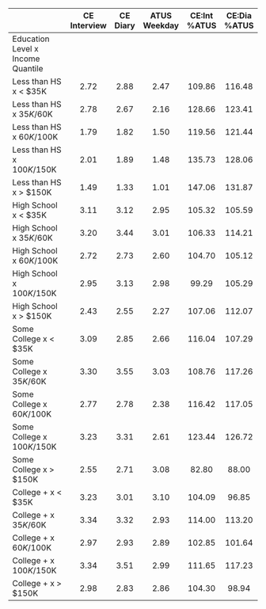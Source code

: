 
|                      | CE<br>Interview |  CE<br>Diary | ATUS<br>Weekday | CE:Int<br>%ATUS | CE:Dia<br>%ATUS |
| -------------------- | :----------: | :----------: | :----------: | :----------: | :----------: |
| Education Level x Income Quantile |              |              |              |              |              |
| Less than HS x     < $35K |         2.72 |         2.88 |         2.47 |       109.86 |       116.48 |
| Less than HS x  $35K/$60K |         2.78 |         2.67 |         2.16 |       128.66 |       123.41 |
| Less than HS x  $60K/$100K |         1.79 |         1.82 |         1.50 |       119.56 |       121.44 |
| Less than HS x $100K/$150K |         2.01 |         1.89 |         1.48 |       135.73 |       128.06 |
| Less than HS x     > $150K |         1.49 |         1.33 |         1.01 |       147.06 |       131.87 |
| High School x     < $35K |         3.11 |         3.12 |         2.95 |       105.32 |       105.59 |
| High School x  $35K/$60K |         3.20 |         3.44 |         3.01 |       106.33 |       114.21 |
| High School x  $60K/$100K |         2.72 |         2.73 |         2.60 |       104.70 |       105.12 |
| High School x $100K/$150K |         2.95 |         3.13 |         2.98 |        99.29 |       105.29 |
| High School x     > $150K |         2.43 |         2.55 |         2.27 |       107.06 |       112.07 |
| Some College x     < $35K |         3.09 |         2.85 |         2.66 |       116.04 |       107.29 |
| Some College x  $35K/$60K |         3.30 |         3.55 |         3.03 |       108.76 |       117.26 |
| Some College x  $60K/$100K |         2.77 |         2.78 |         2.38 |       116.42 |       117.05 |
| Some College x $100K/$150K |         3.23 |         3.31 |         2.61 |       123.44 |       126.72 |
| Some College x     > $150K |         2.55 |         2.71 |         3.08 |        82.80 |        88.00 |
| College + x     < $35K |         3.23 |         3.01 |         3.10 |       104.09 |        96.85 |
| College + x  $35K/$60K |         3.34 |         3.32 |         2.93 |       114.00 |       113.20 |
| College + x  $60K/$100K |         2.97 |         2.93 |         2.89 |       102.85 |       101.64 |
| College + x $100K/$150K |         3.34 |         3.51 |         2.99 |       111.65 |       117.23 |
| College + x     > $150K |         2.98 |         2.83 |         2.86 |       104.30 |        98.94 |

